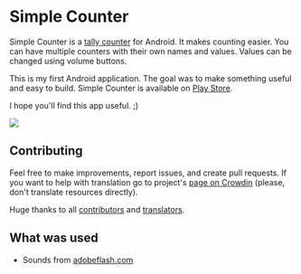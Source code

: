 # Simple Counter

Simple Counter is a [tally counter](http://en.wikipedia.org/wiki/Tally_counter) for Android.
It makes counting easier. You can have multiple counters with their own names and values.
Values can be changed using volume buttons.

This is my first Android application. The goal was to make something useful and easy to build.
Simple Counter is available on [Play Store](https://play.google.com/store/apps/details?id=me.tsukanov.counter).

I hope you'll find this app useful. ;)

![](https://i.imgur.com/Qnt4I5E.jpg)

## Contributing
Feel free to make improvements, report issues, and create pull requests. If you want to help with translation go
to project's [page on Crowdin](http://crowdin.net/project/simple-counter) (please, don't translate resources directly).

Huge thanks to all [contributors](https://github.com/Tsukanov/Simple-Counter/contributors)
and [translators](http://crowdin.net/project/simple-counter).

## What was used
* Sounds from [adobeflash.com](http://www.adobeflash.com/download/sounds/clicks/)
